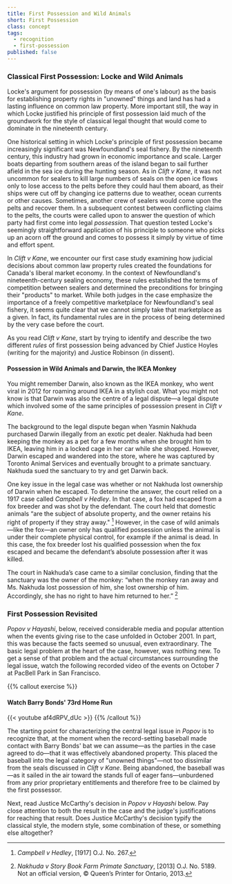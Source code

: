 ```yaml
---
title: First Possession and Wild Animals
short: First Possession
class: concept
tags:
  - recognition
  - first-possession
published: false
---
```


### Classical First Possession: Locke and Wild Animals ###

Locke's argument for possession (by means of one's labour) as the basis for establishing property rights in "unowned" things and land has had a lasting influence on common law property. More important still, the way in which Locke justified his principle of first possession laid much of the groundwork for the style of classical legal thought that would come to dominate in the nineteenth century. 

One historical setting in which Locke's principle of first possession became increasingly significant was Newfoundland's seal fishery. By the nineteenth century, this industry had grown in economic importance and scale. Larger boats departing from southern areas of the island began to sail further afield in the sea ice during the hunting season. As in *Clift v Kane*, it was not uncommon for sealers to kill large numbers of seals on the open ice flows only to lose access to the pelts before they could haul them aboard, as their ships were cut off by changing ice patterns due to weather, ocean currents or other causes. Sometimes, another crew of sealers would come upon the pelts and recover them. In a subsequent contest between conflicting claims to the pelts, the courts were called upon to answer the question of which party had first come into legal *possession*. That question tested Locke's seemingly straightforward application of his principle to someone who picks up an acorn off the ground and comes to possess it simply by virtue of time and effort spent. 

In *Clift v Kane*, we encounter our first case study examining how judicial decisions about common law property rules created the foundations for Canada's liberal market economy. In the context of Newfoundland's nineteenth-century sealing economy, these rules established the terms of competition between sealers and determined the preconditions for bringing their "products" to market. While both judges in the case emphasize the importance of a freely competitive marketplace for Newfoundland's seal fishery, it seems quite clear that we cannot simply take that marketplace as a given. In fact, its fundamental rules are in the process of being determined by the very case before the court. 

As you read *Clift v Kane*, start by trying to identify and describe the two different *rules* of first possession being advanced by Chief Justice Hoyles (writing for the majority) and Justice Robinson (in dissent). 

#### Possession in Wild Animals and Darwin, the IKEA Monkey ####

You might remember Darwin, also known as the IKEA monkey, who went viral in 2012 for roaming around IKEA in a stylish coat. What you might not know is that Darwin was also the centre of a legal dispute—a legal dispute which involved some of the same principles of possession present in *Clift v Kane*. 

The background to the legal dispute began when Yasmin Nakhuda purchased Darwin illegally from an exotic pet dealer. Nakhuda had been keeping the monkey as a pet for a few months when she brought him to IKEA, leaving him in a locked cage in her car while she shopped. However, Darwin escaped and wandered into the store, where he was captured by Toronto Animal Services and eventually brought to a primate sanctuary. Nakhuda sued the sanctuary to try and get Darwin back. 

One key issue in the legal case was whether or not Nakhuda lost ownership of Darwin when he escaped. To determine the answer, the court relied on a 1917 case called *Campbell v Hedley*. In that case, a fox had escaped from a fox breeder and was shot by the defendant. The court held that domestic animals “are the subject of absolute property, and the owner retains his right of property if they stray away." [^Campbell] However, in the case of wild animals—like the fox—an owner only has qualified possession unless the animal is under their complete physical control, for example if the animal is dead. In this case, the fox breeder lost his qualified possession when the fox escaped and became the defendant’s absolute possession after it was killed.

The court in Nakhuda’s case came to a similar conclusion, finding that the sanctuary was the owner of the monkey: “when the monkey ran away and Ms. Nakhuda lost possession of him, she lost ownership of him. Accordingly, she has no right to have him returned to her.” [^Nakhuda] 

[^Campbell]: *Campbell v Hedley*, [1917] O.J. No. 267.

[^Nakhuda]: *Nakhuda v Story Book Farm Primate Sanctuary*, [2013] O.J. No. 5189. Not an official version, © Queen’s Printer for Ontario, 2013. 

### First Possession Revisited ###

*Popov v Hayashi*, below, received considerable media and popular attention when the events giving rise to the case unfolded in October 2001. In part, this was because the facts seemed so unusual, even extraordinary. The basic legal problem at the heart of the case, however, was nothing new. To get a sense of that problem and the actual circumstances surrounding the legal issue, watch the following recorded video of the events on October 7 at PacBell Park in San Francisco. 

{{% callout exercise %}} 

#### Watch Barry Bonds' 73rd Home Run ####

{{< youtube af4dRPV_dUc >}}
{{% /callout %}}

The starting point for characterizing the central legal issue in *Popov* is to recognize that, at the moment when the record-setting baseball made contact with Barry Bonds' bat we can assume—as the parties in the case agreed to do—that it was effectively abandoned property. This placed the baseball into the legal category of "unowned things"—not too dissimilar from the seals discussed in *Clift v Kane*. Being abandoned, the baseball was—as it sailed in the air toward the stands full of eager fans—unburdened from any prior proprietary entitlements and therefore free to be claimed by the first possessor.

Next, read Justice McCarthy's decision in *Popov v Hayashi* below. Pay close attention to both the result in the case and the judge's justifications for reaching that result. Does Justice McCarthy's decision typify the classical style, the modern style, some combination of these, or something else altogether?
